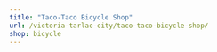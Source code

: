 ```yaml
---
title: "Taco-Taco Bicycle Shop"
url: /victoria-tarlac-city/taco-taco-bicycle-shop/
shop: bicycle
---
```

